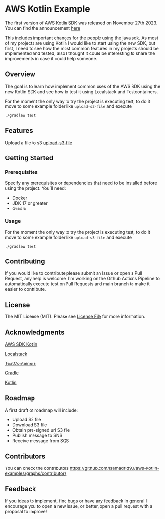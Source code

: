 # AWS Kotlin Example

The first version of AWS Kotlin SDK was released on November 27th 2023. 
You can find the announcement [here](https://aws.amazon.com/es/about-aws/whats-new/2023/11/aws-sdk-kotlin/)

This includes important changes for the people using the java sdk. As most of my projects are using Kotlin I would like to 
start using the new SDK, but first, I need to see how the most common features in my projects should be implemented and tested,
also I thought it could be interesting to share the improvements in case it could help someone.

## Overview

The goal is to learn how implement common uses of the AWS SDK using the new Kotlin SDK 
and see how to test it using Localstack and Testcontainers.

For the moment the only way to try the project is executing test, 
to do it move to some example folder like `upload-s3-file` and execute

```shell
./gradlew test
```

## Features

Upload a file to s3 [upload-s3-file](upload-s3-file)

## Getting Started

### Prerequisites

Specify any prerequisites or dependencies that need to be installed before using the project.
You´ll need:
* Docker
* JDK 17 or greater
* Gradle

### Usage

For the moment the only way to try the project is executing test,
to do it move to some example folder like `upload-s3-file` and execute
```shell
./gradlew test
```

## Contributing

If you would like to contribute please submit an Issue or open a Pull Request, any help is welcome!
I´m working on the Github Actions Pipeline to automatically execute test on Pull Requests and main branch
to make it easier to contribute.

## License

The MIT License (MIT). Please see [License File](LICENSE.md) for more information.

## Acknowledgments

[AWS SDK Kotlin](https://github.com/awslabs/aws-sdk-kotlin)

[Localstack](https://github.com/localstack/localstack)

[TestContainers](https://github.com/testcontainers)

[Gradle](https://github.com/gradle/gradle)

[Kotlin](https://github.com/JetBrains/kotlin)

## Roadmap

A first draft of roadmap will include:

- Upload S3 file
- Download S3 file
- Obtain pre-signed url S3 file
- Publish message to SNS
- Receive message from SQS


## Contributors

You can check the contributors https://github.com/isamadrid90/aws-kotlin-examples/graphs/contributors

## Feedback

If you ideas to implement, find bugs or have any feedback in general 
I encourage you to open a new Issue, or better, open a pull request with a proposal to improve! 
